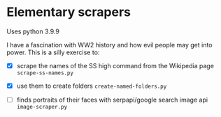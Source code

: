 Elementary scrapers
============
Uses python 3.9.9

I have a fascination with WW2 history and how evil people may get into power.
This is a silly exercise to:
- [x] scrape the names of the SS high command from the Wikipedia page `scrape-ss-names.py`
- [x] use them to create folders `create-named-folders.py`
- [ ] finds portraits of their faces with serpapi/google search image api `image-scraper.py`

